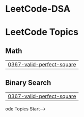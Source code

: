 # LeetCode-DSA

<!---LeetCode Topics Start-->
# LeetCode Topics
## Math
|  |
| ------- |
| [0367-valid-perfect-square](https://github.com/amulyakurapat/LeetCode-DSA/tree/master/0367-valid-perfect-square) |
## Binary Search
|  |
| ------- |
| [0367-valid-perfect-square](https://github.com/amulyakurapat/LeetCode-DSA/tree/master/0367-valid-perfect-square) |
<!---LeetCode Topics End-->ode Topics Start-->
